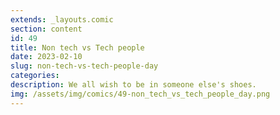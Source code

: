 ```yaml
---
extends: _layouts.comic
section: content
id: 49
title: Non tech vs Tech people
date: 2023-02-10
slug: non-tech-vs-tech-people-day
categories:
description: We all wish to be in someone else's shoes.
img: /assets/img/comics/49-non_tech_vs_tech_people_day.png
---
```

